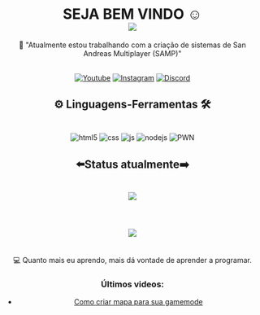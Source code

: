 
<h1 align="center">
  SEJA BEM VINDO ☺️
<br>
<img src="https://readme-typing-svg.herokuapp.com/?font=Righteous&size=35&center=true&vCenter=true&width=500&height=70&duration=4000&lines=olá!+👋;+me+chamo+Isaac!;" />
</h1>



<div  align="center" >
  🔭 "Atualmente estou trabalhando com a criação de sistemas de San Andreas Multiplayer (SAMP)"
  <br><br>
  
[![Youtube](https://img.shields.io/badge/YouTube-FF0000?style=for-the-badge&logo=youtube&logoColor=white)](https://youtube.com/@isaac_script?si=D1TWGnZCcKxMzHub)
[![Instagram](https://img.shields.io/badge/Instagram-E4405F?style=for-the-badge&logo=instagram&logoColor=white)](https://www.instagram.com/isaac_pwn/profilecard/?igsh=dDg1Z3FtN3RyZmp4)
[![Discord](https://img.shields.io/badge/Discord-7289DA?style=for-the-badge&logo=discord&logoColor=white)](https://discordapp.com/users/isaacxsilva/profilecard/?igsh=dDg1Z3FtN3RyZmp4)


<h2 align="center" > ⚙️ Linguagens-Ferramentas 🛠️</h2>
<br>
<div align="center" >
  
  <img align="center" alt="html5" src="https://img.shields.io/badge/HTML-E34F26?style=for-the-badge&logo=html5&logoColor=white" />
  <img align="center" alt="css" src="https://img.shields.io/badge/CSS-1572B6?style=for-the-badge&logo=css3&logoColor=white" />
  <img align="center" alt="js" src="https://img.shields.io/badge/JavaScript-F7DF1E?style=for-the-badge&logo=javascript&logoColor=black" />
  <img align="center" alt="nodejs" src="https://img.shields.io/badge/Node.js-43853D?style=for-the-badge&logo=node.js&logoColor=white" />
  <img align="center" alt="PWN" src="https://img.shields.io/badge/pwn-%23B92B27.svg?&style=for-the-badge&logo=Codechef&logoColor=white" />
  
</div>

<h2 align="center" >⬅️Status atualmente➡️</h2>
<br>
<div align="center" >
  <picture>
  <source
    srcset="https://github-readme-stats.vercel.app/api?username=IsAaCxSiLvA&show_icons=true&theme=dark"
    media="(prefers-color-scheme: dark)"
  />
  <source
    srcset="https://github-readme-stats.vercel.app/api?username=IsAaCxSiLvA&show_icons=true"
    media="(prefers-color-scheme: light), (prefers-color-scheme: no-preference)"
  />
  <img src="https://github-readme-stats.vercel.app/api?username=IsAaCxSiLvA&show_icons=true" />
</picture>
</div>
<br>
<h1 align="center">
<img src="https://readme-typing-svg.herokuapp.com/?font=Righteous&size=35&center=true&vCenter=true&width=500&height=70&duration=4000&lines=obrigado+pela+visitar!;" />
</h1><br>
💻 Quanto mais eu aprendo, mais dá vontade de aprender a programar.

### Últimos videos:
- [Como criar mapa para sua gamemode](https://youtu.be/Sq8Ti-h7Nn8?si=SuQIYVtRdkDE2JG9)<br/>
